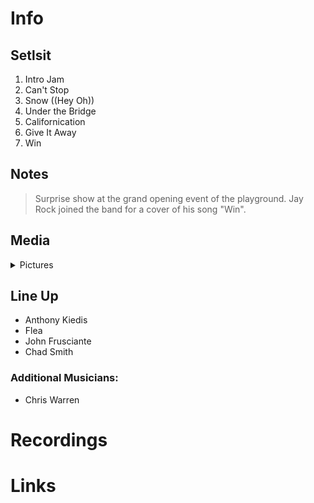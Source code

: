 # Info

## Setlsit

1. Intro Jam
2. Can't Stop
3. Snow ((Hey Oh))
4. Under the Bridge
5. Californication
6. Give It Away
7. Win

## Notes

> Surprise show at the grand opening event of the playground. Jay Rock joined the band for a cover of his song "Win".

## Media 

<details>
  <summary>Pictures</summary>
  <!--<img alt="Setlist" title="Setlist" src="20230806.jpg" height="200" />-->
</details>

## Line Up

* Anthony Kiedis
* Flea
* John Frusciante
* Chad Smith

### Additional Musicians:

* Chris Warren

# Recordings

# Links

